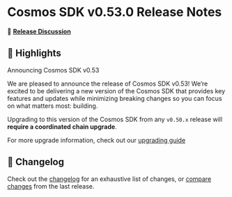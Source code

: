 # Cosmos SDK v0.53.0 Release Notes

💬 [**Release Discussion**](https://github.com/orgs/cosmos/discussions/58)

## 🚀 Highlights

Announcing Cosmos SDK v0.53

We are pleased to announce the release of Cosmos SDK v0.53! We’re excited to be delivering a new version of the Cosmos SDK that provides key features and updates while minimizing breaking changes so you can focus on what matters most: building.

Upgrading to this version of the Cosmos SDK from any `v0.50.x` release will **require a coordinated chain upgrade**.

For more upgrade information, check out our [upgrading guide](https://github.com/cosmos/cosmos-sdk/blob/v0.53.0/UPGRADING.md)

## 📝 Changelog

Check out the [changelog](https://github.com/cosmos/cosmos-sdk/blob/v0.53.0/CHANGELOG.md) for an exhaustive list of changes, or [compare changes](https://github.com/cosmos/cosmos-sdk/compare/v0.50.12...v0.53.0) from the last release.
